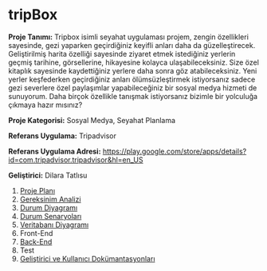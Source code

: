 # tripBox

**Proje Tanımı:** Tripbox isimli seyahat uygulaması projem, zengin özellikleri sayesinde, gezi yaparken geçirdiğiniz keyifli anları daha da güzelleştirecek.  Geliştirilmiş harita özelliği sayesinde ziyaret etmek istediğiniz yerlerin geçmiş tarihine, görsellerine, hikayesine kolayca ulaşabileceksiniz. Size özel kitaplık sayesinde kaydettiğiniz yerlere daha sonra göz atabileceksiniz. Yeni yerler keşfederken geçirdiğiniz anları ölümsüzleştirmek istiyorsanız sadece gezi severlere özel paylaşımlar yapabileceğiniz bir sosyal medya hizmeti de sunuyorum. Daha birçok özellikle tanışmak istiyorsanız bizimle bir yolculuğa çıkmaya hazır mısınız?

**Proje Kategorisi:** Sosyal Medya, Seyahat Planlama

**Referans Uygulama:** Tripadvisor

**Referans Uygulama Adresi:** https://play.google.com/store/apps/details?id=com.tripadvisor.tripadvisor&hl=en_US

**Geliştirici:** Dilara Tatlısu

1. [Proje Planı](https://drive.google.com/file/d/1ySOYYCEBAhfDKd6d8C0B1ooe6Nfxie-O/view?usp=sharing)
2. [Gereksinim Analizi](https://drive.google.com/file/d/1vKvunPQ4zi-omQhcd7yDxPZ8TUGUwHyU/view?usp=sharing)
3. [Durum Diyagramı](https://drive.google.com/file/d/1Pvi2CmDq9VrNaXNWcJlU_2FhIGlsHzNl/view?usp=sharing)
4. [Durum Senaryoları](https://docs.google.com/document/d/1MA0MMT3PoktIYvC9EJ7Fyr_Wfg_dWSUe/edit?usp=sharing&ouid=103435419932976603731&rtpof=true&sd=true)
5. [Veritabanı Diyagramı](https://drive.google.com/file/d/1iabe97VMDscW_NH0c32xi52SnQOZBjHr/view?usp=sharing)
6. Front-End
7. [Back-End](backend.md)
8. Test
9. [Geliştirici ve Kullanıcı Dokümantasyonları](gelistiricivekullanicidokümantasyonu.md)
